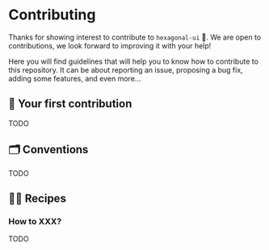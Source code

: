 # Contributing

Thanks for showing interest to contribute to `hexagonal-ui` 🥳.
We are open to contributions, we look forward to improving it with your help!

Here you will find guidelines that will help you to know how to contribute to this repository.
It can be about reporting an issue, proposing a bug fix, adding some features, and even more...

## 🥇 Your first contribution

TODO

## 🗂️ Conventions

TODO

## 👨‍🍳 Recipes

### How to XXX?

TODO
